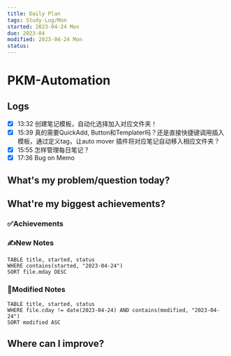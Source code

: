 ```yaml
---
title: Daily Plan
tags: Study-Log/Mon
started: 2023-04-24 Mon
due: 2023-04
modified: 2023-04-24 Mon
status: 
---
```

# PKM-Automation
## Logs
- [x] 13:32 创建笔记模板，自动化选择加入对应文件夹！
- [x] 15:39 真的需要QuickAdd, Button和Templater吗？还是直接快捷键调用插入模板，通过定义tag，让auto mover 插件将对应笔记自动移入相应文件夹？
- [x] 15:55 怎样管理每日笔记？
- [x] 17:36 Bug on Memo

## What's my problem/question today?

## What're my biggest achievements?
### ✅Achievements

### ✍️New Notes

```dataview
TABLE title, started, status
WHERE contains(started, "2023-04-24")
SORT file.mday DESC
```

### 📝Modified Notes

```dataview
TABLE title, started, status
WHERE file.cday != date(2023-04-24) AND contains(modified, "2023-04-24")
SORT modified ASC
```

## Where can I improve?
